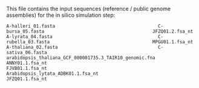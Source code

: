 This file contains the input sequences (reference / public genome assemblies) for the in silico simulation step:

```
A-halleri_01.fasta                                      C-bursa_05.fasta                                        JFZQ01.2.fsa_nt
A-lyrata_04.fasta                                       C-rubella_03.fasta                                      MPGU01.1.fsa_nt
A-thaliana_02.fasta                                     C-sativa_06.fasta                                       arabidopsis_thaliana_GCF_000001735.3_TAIR10_genomic.fna
ANNY01.1.fsa_nt                                         FJVB01.1.fsa_nt
Arabidopsis_lytata_ADBK01.1.fsa_nt                      JFZQ01.1.fsa_nt

```

